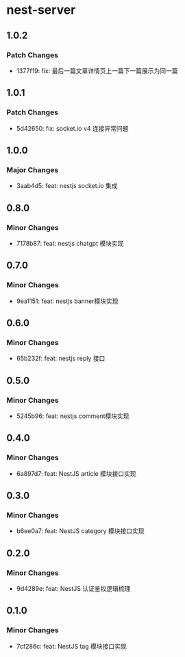 # nest-server

## 1.0.2

### Patch Changes

-   1377f19: fix: 最后一篇文章详情页上一篇下一篇展示为同一篇

## 1.0.1

### Patch Changes

-   5d42650: fix: socket.io v4 连接异常问题

## 1.0.0

### Major Changes

-   3aab4d5: feat: nestjs socket.io 集成

## 0.8.0

### Minor Changes

-   7178b87: feat: nestjs chatgpt 模块实现

## 0.7.0

### Minor Changes

-   9ea1151: feat: nestjs banner模块实现

## 0.6.0

### Minor Changes

-   65b232f: feat: nestjs reply 接口

## 0.5.0

### Minor Changes

-   5245b96: feat: nestjs comment模块实现

## 0.4.0

### Minor Changes

-   6a897d7: feat: NestJS article 模块接口实现

## 0.3.0

### Minor Changes

-   b6ee0a7: feat: NestJS category 模块接口实现

## 0.2.0

### Minor Changes

-   9d4289e: feat: NestJS 认证鉴权逻辑梳理

## 0.1.0

### Minor Changes

-   7cf286c: feat: NestJS tag 模块接口实现
